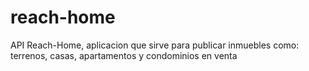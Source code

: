 # reach-home
API Reach-Home, aplicacion que sirve para publicar inmuebles como: terrenos, casas, apartamentos y condominios en venta
